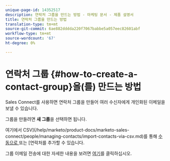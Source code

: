 ```yaml
---
unique-page-id: 14352517
description: 연락처 그룹을 만드는 방법 - 마케팅 문서 - 제품 설명서
title: 연락처 그룹을 만드는 방법
translation-type: tm+mt
source-git-commit: 6ae882dddda220f7067babbe5a057eec82601abf
workflow-type: tm+mt
source-wordcount: '67'
ht-degree: 0%

---
```



# 연락처 그룹 {#how-to-create-a-contact-group}을(를) 만드는 방법

Sales Connect를 사용하면 연락처 그룹을 만들어 여러 수신자에게 개인화된 이메일을 보낼 수 있습니다.

그룹을 만들려면 **새 그룹**&#x200B;을 선택하면 됩니다.

여기에서 CSV](/help/marketo/product-docs/marketo-sales-connect/people/managing-contacts/import-contacts-via-csv.md)를 통해 [수동으로 ](/help/marketo/product-docs/marketo-sales-connect/people/managing-contacts/creating-and-deleting-contacts.md) 또는 [연락처를 추가할 수 있습니다.

그룹 이메일 전송에 대한 자세한 내용을 보려면 [여기](/help/marketo/product-docs/marketo-sales-connect/email/send-a-sales-email/how-to-send-a-group-email.md)를 클릭하십시오.

